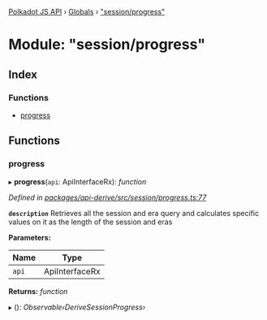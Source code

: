 [Polkadot JS API](../README.md) › [Globals](../globals.md) › ["session/progress"](_session_progress_.md)

# Module: "session/progress"

## Index

### Functions

* [progress](_session_progress_.md#progress)

## Functions

###  progress

▸ **progress**(`api`: ApiInterfaceRx): *function*

*Defined in [packages/api-derive/src/session/progress.ts:77](https://github.com/polkadot-js/api/blob/2367978f6e/packages/api-derive/src/session/progress.ts#L77)*

**`description`** Retrieves all the session and era query and calculates specific values on it as the length of the session and eras

**Parameters:**

Name | Type |
------ | ------ |
`api` | ApiInterfaceRx |

**Returns:** *function*

▸ (): *Observable‹DeriveSessionProgress›*
